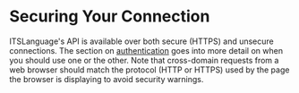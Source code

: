 # Securing Your Connection

ITSLanguage's API is available over both secure (HTTPS) and unsecure connections. The section on [authentication](authentication.md) goes into more detail on when you should use one or the other. Note that cross-domain requests from a web browser should match the protocol (HTTP or HTTPS) used by the page the browser is displaying to avoid security warnings.

[support]: http://itslanguage.nl/contact
